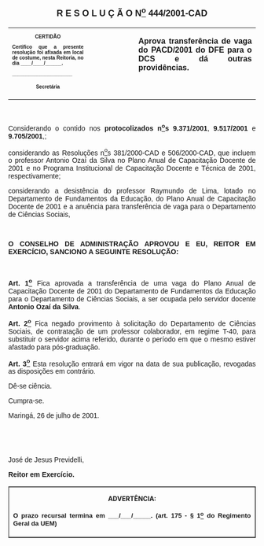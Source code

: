 <BODY>

<B><FONT FACE="Arial" SIZE=4><P ALIGN="CENTER"><A NAME="_Toc445798786"></P>
<P ALIGN="CENTER">R E S O L U &Ccedil; &Atilde; O  N<U><SUP>o</U></SUP>  444/2001-CAD</P>
</B></FONT><FONT FACE="Arial"><P ALIGN="JUSTIFY"></P></FONT>
<TABLE CELLSPACING=0 BORDER=0 CELLPADDING=7 WIDTH=612>
<TR><TD WIDTH="32%" VALIGN="TOP">
<B><FONT FACE="Arial" SIZE=1><P ALIGN="CENTER">CERTID&Atilde;O</P>
<P ALIGN="JUSTIFY">   Certifico que a presente resolu&ccedil;&atilde;o foi afixada em local de costume, nesta Reitoria, no dia ____/____/______.</P>
<P ALIGN="JUSTIFY"></P>
<P ALIGN="JUSTIFY">______________________</P>
<P ALIGN="CENTER">Secret&aacute;ria</B></FONT></TD>
<TD WIDTH="19%" VALIGN="TOP">&nbsp;</TD>
<TD WIDTH="49%" VALIGN="TOP">
<B><FONT FACE="Arial"><P ALIGN="JUSTIFY">Aprova transfer&ecirc;ncia de vaga do PACD/2001 do DFE para o DCS e d&aacute; outras provid&ecirc;ncias.</B></FONT></TD>
</TR>
</TABLE>

<FONT FACE="Arial"><P ALIGN="JUSTIFY"></P>
<P ALIGN="JUSTIFY">&nbsp;</P>
<P ALIGN="JUSTIFY">&#9;Considerando o contido nos <B>protocolizados n<U><SUP>o</U>s</SUP> 9.371/2001</B>,<B> 9.517/2001</B> e <B>9.705/2001</B>,;</P>
<P ALIGN="JUSTIFY">&#9;considerando as Resolu&ccedil;&otilde;es n<U><SUP>o</U>s</SUP> 381/2000-CAD e 506/2000-CAD, que incluem o professor Antonio Oza&iacute; da Silva no Plano Anual de Capacita&ccedil;&atilde;o Docente de 2001 e no Programa Institucional de Capacita&ccedil;&atilde;o Docente e T&eacute;cnica de 2001, respectivamente;</P>
<P ALIGN="JUSTIFY">&#9;considerando a desist&ecirc;ncia do professor Raymundo de Lima, lotado no Departamento de Fundamentos da Educa&ccedil;&atilde;o, do Plano Anual de Capacita&ccedil;&atilde;o Docente de 2001 e a anu&ecirc;ncia para transfer&ecirc;ncia de vaga para o Departamento de Ci&ecirc;ncias Sociais,</P>
<P ALIGN="JUSTIFY"></P>
<P ALIGN="JUSTIFY">&nbsp;</P>
<B><P ALIGN="JUSTIFY">O CONSELHO DE ADMINISTRA&Ccedil;&Atilde;O APROVOU E EU, REITOR EM EXERC&Iacute;CIO, SANCIONO A SEGUINTE RESOLU&Ccedil;&Atilde;O:</P>
</B><P ALIGN="JUSTIFY"></P>
<P ALIGN="JUSTIFY">&nbsp;</P>
<B><P ALIGN="JUSTIFY">Art. 1<U><SUP>o</B></U></SUP> Fica aprovada a transfer&ecirc;ncia de uma vaga do Plano Anual de Capacita&ccedil;&atilde;o Docente de 2001 do Departamento de Fundamentos da Educa&ccedil;&atilde;o para o Departamento de Ci&ecirc;ncias Sociais, a ser ocupada pelo servidor docente <B>Antonio Oza&iacute; da Silva</B>.</P>
<B><P ALIGN="JUSTIFY">Art. 2<U><SUP>o</B></U></SUP> Fica negado provimento &agrave; solicita&ccedil;&atilde;o do Departamento de Ci&ecirc;ncias Sociais, de contrata&ccedil;&atilde;o de um professor colaborador, em regime T-40, para substituir o servidor acima referido, durante o per&iacute;odo em que o mesmo estiver afastado para p&oacute;s-gradua&ccedil;&atilde;o.</P>
<B><P ALIGN="JUSTIFY">Art. 3<U><SUP>o</U></SUP> </B>Esta resolu&ccedil;&atilde;o entrar&aacute; em vigor na data de sua publica&ccedil;&atilde;o, revogadas as disposi&ccedil;&otilde;es em contr&aacute;rio.</P>
<P ALIGN="JUSTIFY">&#9;D&ecirc;-se ci&ecirc;ncia.</P>
<P ALIGN="JUSTIFY">&#9;Cumpra-se.</P>
<P ALIGN="JUSTIFY">Maring&aacute;, 26 de julho de 2001.</P>
<P ALIGN="JUSTIFY"></P>
<P ALIGN="JUSTIFY">&nbsp;</P>
<P ALIGN="JUSTIFY">&nbsp;</P>
<P ALIGN="JUSTIFY">Jos&eacute; de Jesus Previdelli,</P>
<B><P ALIGN="JUSTIFY">Reitor em Exerc&iacute;cio.</P>
<P ALIGN="JUSTIFY"></P></B></FONT>
<TABLE BORDER CELLSPACING=1 CELLPADDING=4 WIDTH=207>
<TR><TD VALIGN="TOP">
<B><FONT SIZE=2><P ALIGN="CENTER">ADVERT&Ecirc;NCIA:</P>
</FONT><FONT FACE="Arial" SIZE=2><P ALIGN="JUSTIFY">O prazo recursal termina em ___/___/_____. (art. 175 - § 1<U><SUP>o</U></SUP> do Regimento Geral da UEM)</B></FONT></TD>
</TR>
</TABLE>

<FONT SIZE=2><P></A></P></FONT></BODY>
